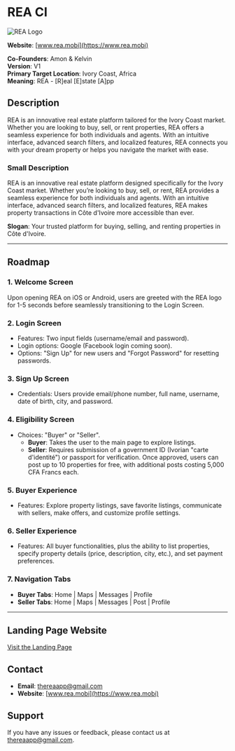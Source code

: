 # REA CI

![REA Logo](https://image.typedream.com/cdn-cgi/image/width=256,format=auto,fit=scale-down,quality=100/https://api.typedream.com/v0/document/public/7336b976-d0f9-427e-8b8f-451abbaed273/2mnqTBF7qLJsnKoiV53iVwKw7le_REA.png)

**Website**: [www.rea.mobi](https://www.rea.mobi)

**Co-Founders**: Amon & Kelvin  
**Version**: V1  
**Primary Target Location**: Ivory Coast, Africa  
**Meaning**: REA - [R]eal [E]state [A]pp  

## Description
REA is an innovative real estate platform tailored for the Ivory Coast market. Whether you are looking to buy, sell, or rent properties, REA offers a seamless experience for both individuals and agents. With an intuitive interface, advanced search filters, and localized features, REA connects you with your dream property or helps you navigate the market with ease.

### Small Description
REA is an innovative real estate platform designed specifically for the Ivory Coast market. Whether you’re looking to buy, sell, or rent, REA provides a seamless experience for both individuals and agents. With an intuitive interface, advanced search filters, and localized features, REA makes property transactions in Côte d'Ivoire more accessible than ever.

**Slogan**: Your trusted platform for buying, selling, and renting properties in Côte d'Ivoire.

---

## Roadmap

### 1. Welcome Screen
Upon opening REA on iOS or Android, users are greeted with the REA logo for 1-5 seconds before seamlessly transitioning to the Login Screen.

### 2. Login Screen
- Features: Two input fields (username/email and password).
- Login options: Google (Facebook login coming soon).
- Options: "Sign Up" for new users and "Forgot Password" for resetting passwords.

### 3. Sign Up Screen
- Credentials: Users provide email/phone number, full name, username, date of birth, city, and password.

### 4. Eligibility Screen
- Choices: "Buyer" or "Seller".
  - **Buyer**: Takes the user to the main page to explore listings.
  - **Seller**: Requires submission of a government ID (Ivorian "carte d'identité") or passport for verification. Once approved, users can post up to 10 properties for free, with additional posts costing 5,000 CFA Francs each.

### 5. Buyer Experience
- Features: Explore property listings, save favorite listings, communicate with sellers, make offers, and customize profile settings.

### 6. Seller Experience
- Features: All buyer functionalities, plus the ability to list properties, specify property details (price, description, city, etc.), and set payment preferences.

### 7. Navigation Tabs
- **Buyer Tabs**: Home | Maps | Messages | Profile
- **Seller Tabs**: Home | Maps | Messages | Post | Profile

---

## Landing Page Website
[Visit the Landing Page](https://rea-ci.vercel.app/)

## Contact
- **Email**: [thereaapp@gmail.com](mailto:thereaapp@gmail.com)
- **Website**: [www.rea.mobi](https://www.rea.mobi)

## Support
If you have any issues or feedback, please contact us at [thereaapp@gmail.com](mailto:thereaapp@gmail.com).
